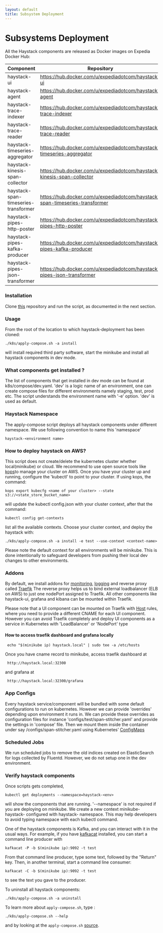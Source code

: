 ```yaml
---
layout: default
title: Subsystem Deployment
---
```

# Subsystems Deployment

All the Haystack components are released as Docker images on Expedia Docker Hub:

Component | Repository 
----------- | ---- |
haystack-ui | https://hub.docker.com/u/expediadotcom/haystack-ui 
haystack-agent | https://hub.docker.com/u/expediadotcom/haystack-agent 
haystack-trace-indexer | https://hub.docker.com/u/expediadotcom/haystack-trace-indexer 
haystack-trace-reader | https://hub.docker.com/u/expediadotcom/haystack-trace-reader 
haystack-timeseries-aggregator | https://hub.docker.com/u/expediadotcom/haystack-timeseries-aggregator 
haystack-kinesis-span-collector | https://hub.docker.com/u/expediadotcom/haystack-kinesis-span-collector 
haystack-span-timeseries-transformer | https://hub.docker.com/u/expediadotcom/haystack-span-timeseries-transformer 
haystack-pipes-http-poster | https://hub.docker.com/u/expediadotcom/haystack-pipes-http-poster
haystack-pipes-kafka-producer | https://hub.docker.com/u/expediadotcom/haystack-pipes-kafka-producer
haystack-pipes-json-transformer | https://hub.docker.com/u/expediadotcom/haystack-pipes-json-transformer 


### Installation

Clone [this](https://github.com/ExpediaInc/haystack-deployment) repository and run the script, as documented in the next section.

### Usage
From the root of the location to which haystack-deployment has been cloned:
```
./k8s/apply-compose.sh -a install
```
will install required third party software, start the minikube and install all haystack components in dev mode.

### What components get installed ?
The list of components that get installed in dev mode can be found at k8s/compose/dev.yaml. 'dev' is a logic name of an environment,
one can create compose files for different environments namely staging, test, prod etc. The script understands the environment name
with '-e' option. 'dev' is used as default.


### Haystack Namespace
The apply-compose script deploys all haystack components under different namespace. We use following convention to name this 'namespace'
```
haystack-<environment name>
```

### How to deploy haystack on AWS?
This script does not create/delete the kubernetes cluster whether local(minikube) or cloud. We recommend to use open source tools like [kops](https://github.com/kubernetes/kops)to manage your cluster on AWS. Once you have your cluster up and running, configure the 'kubectl' to point to your cluster.
If using kops, the command:
```
kops export kubecfg <name of your cluster> --state s3://<state_store_bucket_name>   
```
will update the kubectl config.json with your cluster context, after that the command:
```
kubectl config get-contexts
```
list all the available contexts. Choose your cluster context, and deploy the haystack with:
```
./k8s/apply-compose.sh -a install -e test --use-context <context-name>
```
Please note the default context for all environments will be minikube. This is done intentionally to safeguard developers
from pushing their local dev changes to other environments.

### Addons
By default, we install addons for [monitoring](https://github.com/kubernetes/heapster), [logging](https://github.com/kubernetes/kubernetes/tree/master/cluster/addons/fluentd-elasticsearch) and reverse proxy called [Traefik](https://github.com/containous/traefik)
The reverse proxy helps us to bind external loadbalancer (ELB on AWS) to just one nodePort assigned to Traefik. All other components like haystack-ui, grafana and kibana can be mounted within Traefik.

Please note that a UI component can be mounted on Traefik with [Host](https://docs.traefik.io/basics/) rules, where you need to provide a different CNAME for each UI component.
However you can avoid Traefik completely and deploy UI components as a service in Kubernetes with 'LoadBalancer' or 'NodePort' type

#### How to access traefik dashboard and grafana locally
```
 echo "$(minikube ip) haystack.local" | sudo tee -a /etc/hosts
```
Once you have cname record to minikube, access traefik dashboard at
```
 http://haystack.local:32300
```
and grafana at
```
 http://haystack.local:32300/grafana
```

### App Configs
Every haystack service/component will be bundled with some default configurations to run on kubernetes. However we can provide 'overrides' depending upon environment it runs in.
We can provide these overrides as configuration files for instance 'configs/test/span-stitcher.yaml' and provide the settings in 'compose' file.
Then we mount them inside the container under say /configs/span-stitcher.yaml using Kubernetes' [ConfigMaps](https://kubernetes.io/docs/tasks/configure-pod-container/configure-pod-configmap)

### Scheduled Jobs
We run scheduled jobs to remove the old indices created on ElasticSearch for logs collected by Fluentd. 
However, we do not setup one in the dev environment.

### Verify haystack components
Once scripts gets completed,  
```
kubectl get deployments --namespace=haystack-<env>
```
will show the components that are running. '--namespace' is not required if you are deploying on minikube. We create a new context
minikube-haystack-<env> configured with haystack-<env> namespace. This may help developers to avoid typing namespace with each
kubectl command.


One of the haystack components is Kafka, and you can interact with it in the usual
ways. For example, if you have [kafkacat](https://github.com/edenhill/kafkacat) installed, you can start a command line
producer with
```
kafkacat -P -b $(minikube ip):9092 -t test
```
From that command line producer, type some text, followed by the "Return" key.
Then, in another terminal, start a command line consumer:
```
kafkacat -C -b $(minikube ip):9092 -t test
```
to see the text you gave to the producer.

To uninstall all haystack components:
```
./k8s/apply-compose.sh -a uninstall
```
To learn more about `apply-compose.sh`, type :
```
./k8s/apply-compose.sh --help
```
and by looking at the `apply-compose.sh` [source](../../deployment/k8s/apply-compose.sh).
